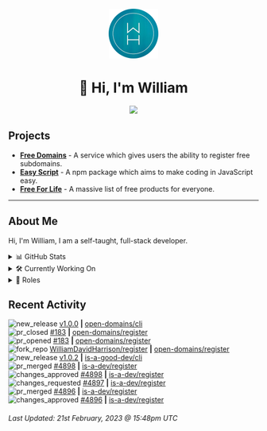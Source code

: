 <p align="center">
  <a href="https://wdh.gg/dev">
    <img src="https://raw.githubusercontent.com/WilliamDavidHarrison/WilliamDavidHarrison/main/assets/logo.png" height="100" width="100">
  </a>
</p>

<h1 align="center">👋 Hi, I'm William</h1>

<p align="center">
  <a href="https://wdh.gg/wakatime">
    <img src="https://wakatime.com/badge/user/817e29c1-e1ac-4adc-936b-37bfa447c165.svg?style=for-the-badge">
  </a>
</p>

## Projects

- **[Free Domains](https://freesubdomains.org)** - A service which gives users the ability to register free subdomains.
- **[Easy Script](https://easyscript.dev)** - A npm package which aims to make coding in JavaScript easy.
- **[Free For Life](https://free-for.life)** - A massive list of free products for everyone.

---

## About Me
Hi, I'm William, I am a self-taught, full-stack developer.

<details>
  <summary>📊 GitHub Stats</summary>
  <br>

  ![GitHub Stats](https://github-readme-stats.vercel.app/api?username=williamdavidharrison&theme=algolia&show_icons=true&border_radius=8&count_private=true&include_all_commits=true)

  ![Top Languages](https://github-readme-stats.vercel.app/api/top-langs/?username=williamdavidharrison&theme=algolia&layout=compact&border_radius=8)

</details>

<details>
  <summary>🛠️ Currently Working On</summary>
  <br>

  [![Free Domains](https://img.shields.io/badge/Free%20Domains-333333?style=for-the-badge)](https://wdh.gg/free-domains)

</details>

<details>
  <summary>💼 Roles</summary>
  <br>

  [![Free Domains](https://img.shields.io/badge/Free%20Domains-Owner-222222?style=for-the-badge)](https://wdh.gg/free-domains)

  [![Future Focus Accounting](https://img.shields.io/badge/Future%20Focus%20Accounting-Developer-222222?style=for-the-badge)](https://wdh.gg/ffa/github)

  [![Open Domains](https://img.shields.io/badge/Open%20Domains-Maintainer-222222?style=for-the-badge)](https://wdh.gg/open-domains)

  [![is-a.dev](https://img.shields.io/badge/is--a.dev-Maintainer-222222?style=for-the-badge)](https://wdh.gg/is-a-dev)

  [![is-a-good.dev](https://img.shields.io/badge/is--a--good.dev-Helper-222222?style=for-the-badge)](https://wdh.gg/is-a-good-dev)

</details>

## Recent Activity

<!--RECENT_ACTIVITY:start-->
![new_release](https://cdn.jsdelivr.net/gh/Readme-Workflows/Readme-Icons@main/icons/octicons/Release.svg) [v1.0.0](https://github.com/open-domains/cli/releases/tag/v1.0.0) **|** [open-domains/cli](https://github.com/open-domains/cli)<br>
![pr_closed](https://cdn.jsdelivr.net/gh/Readme-Workflows/Readme-Icons@main/icons/octicons/PullRequestClosed.svg) [#183](https://github.com/open-domains/register/pull/183) **|** [open-domains/register](https://github.com/open-domains/register)<br>
![pr_opened](https://cdn.jsdelivr.net/gh/Readme-Workflows/Readme-Icons@main/icons/octicons/PullRequestOpened.svg) [#183](https://github.com/open-domains/register/pull/183) **|** [open-domains/register](https://github.com/open-domains/register)<br>
![fork_repo](https://cdn.jsdelivr.net/gh/Readme-Workflows/Readme-Icons@main/icons/octicons/ForkedRepository.svg) [WilliamDavidHarrison/register](https://github.com/WilliamDavidHarrison/register) **|** [open-domains/register](https://github.com/open-domains/register)<br>
![new_release](https://cdn.jsdelivr.net/gh/Readme-Workflows/Readme-Icons@main/icons/octicons/Release.svg) [v1.0.2](https://github.com/is-a-good-dev/cli/releases/tag/v1.0.2) **|** [is-a-good-dev/cli](https://github.com/is-a-good-dev/cli)<br>
![pr_merged](https://cdn.jsdelivr.net/gh/Readme-Workflows/Readme-Icons@main/icons/octicons/PullRequestMerged.svg) [#4898](https://github.com/is-a-dev/register/pull/4898) **|** [is-a-dev/register](https://github.com/is-a-dev/register)<br>
![changes_approved](https://cdn.jsdelivr.net/gh/Readme-Workflows/Readme-Icons@main/icons/octicons/ApprovedChanges.svg) [#4898](https://github.com/is-a-dev/register/pull/4898#pullrequestreview-1307168272) **|** [is-a-dev/register](https://github.com/is-a-dev/register)<br>
![changes_requested](https://cdn.jsdelivr.net/gh/Readme-Workflows/Readme-Icons@main/icons/octicons/RequestedChanges.svg) [#4897](https://github.com/is-a-dev/register/pull/4897#pullrequestreview-1306936522) **|** [is-a-dev/register](https://github.com/is-a-dev/register)<br>
![pr_merged](https://cdn.jsdelivr.net/gh/Readme-Workflows/Readme-Icons@main/icons/octicons/PullRequestMerged.svg) [#4896](https://github.com/is-a-dev/register/pull/4896) **|** [is-a-dev/register](https://github.com/is-a-dev/register)<br>
![changes_approved](https://cdn.jsdelivr.net/gh/Readme-Workflows/Readme-Icons@main/icons/octicons/ApprovedChanges.svg) [#4896](https://github.com/is-a-dev/register/pull/4896#pullrequestreview-1306922990) **|** [is-a-dev/register](https://github.com/is-a-dev/register)<br>
<!--RECENT_ACTIVITY:end-->

<!--RECENT_ACTIVITY:last_update-->
###### Last Updated: 21st February, 2023 @ 15:48pm UTC
<!--RECENT_ACTIVITY:last_update_end-->
